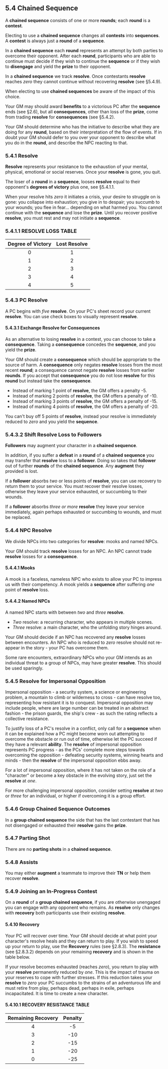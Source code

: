 ## 5.4 Chained Sequence

A **chained sequence** consists of one or more **rounds**; each **round** is a **contest**.

Electing to use a **chained sequence** changes all **contests** into **sequences**. A **contest** is always just a **round** of a **sequence**.

In a **chained sequence** each **round** represents an attempt by both parties to overcome their opponent. After each **round**, participants who are able to continue must decide if they wish to continue the **sequence** or if they wish to **disengage** and yield the **prize** to their opponent.

In a **chained sequence** we track **resolve**. Once contestants **resolve** reaches *zero* they cannot continue without recovering **resolve** (see §5.4.9).

When electing to use **chained sequences** be aware of the impact of this choice.

Your GM may should award **benefits** to a victorious PC after the **sequence** ends (see §2.6), but all **consequences**, other than loss of the **prize**, come from trading **resolve** for **consequences** (see §5.4.2).

Your GM should determine who has the initiative to describe what they are doing for any **round**, based on their interpretation of the flow of events. If in doubt your GM should defer to you over your opponent to describe what you do in the **round**, and describe the NPC reacting to that.

### 5.4.1 Resolve

**Resolve** represents your resistance to the exhaustion of your mental, physical, emotional or social reserves. Once your **resolve** is gone, you quit.

The loser of a **round** in a **sequence**, looses **resolve** equal to their opponent's **degrees of victory** plus one, see §5.4.1.1.

When your resolve hits *zero* it initiates a crisis, your desire to struggle on is gone: you collapse into exhaustion; you give in to despair; you succumb to your wounds; you flee in fear... depending on what harmed you. You cannot continue with the **sequence** and lose the **prize**. Until you recover positive **resolve**, you must rest and may not initiate a **sequence**.

### 5.4.1.1 RESOLVE LOSS TABLE

|Degree of Victory    |Lost Resolve    |
|:-------------------:|:--------------:|
|0|1|
|1|2|
|2|3|
|3|4|
|4|5|

### 5.4.3 PC Resolve

A PC begins with *five* **resolve**. On your PC's sheet record your current **resolve**. You can use check boxes to visually represent **resolve**.

#### 5.4.3.1 Exchange Resolve for Consequences

As an alternative to losing **resolve** in a contest, you can choose to take a **consequence**. Taking a **consequence** concedes the **sequence**, and you yield the **prize**.

Your GM should create a **consequence** which should be appropriate to the source of harm. A **consequence** only negates **resolve** losses from the most recent **round**; a consequence cannot negate **resolve** losses from earlier **rounds**. If you accept that **consequence** you do not lose **resolve** for this **round** but instead take the **consequence**.

* Instead of marking 1 point of **resolve**, the GM offers a penalty -5.
* Instead of marking 2 points of **resolve**, the GM offers a penalty of -10.
* Instead of marking 3 points of **resolve**, the GM offers a penalty of -15.
* Instead of marking 4 points of **resolve**, the GM offers a penalty of -20.

You can't buy off 5 points of **resolve**, instead your resolve is immediately reduced to *zero* and you yield the **sequence**.

### 5.4.3.2 Shift Resolve Loss to Followers

**Followers** may augment your character in a **chained sequence**.

In addition, if you suffer a **defeat** in a **round** of a **chained sequence** you may transfer that **resolve** loss to a **follower**. Doing so takes that **follower** out of further **rounds** of the **chained sequence**. Any **augment** they provided is lost.

If a **follower** absorbs *two* or less points of **resolve**, you can use recovery to return them to your service. You must recover their resolve losses, otherwise they leave your service exhausted, or succumbing to their wounds.

If a **follower** absorbs *three or more* **resolve** they leave your service immediately, again perhaps exhausted or succumbing to wounds, and must be replaced.

### 5.4.4 NPC Resolve

We divide NPCs into two categories for **resolve**: mooks and named NPCs.

Your GM should track **resolve** losses for an NPC. An NPC cannot trade **resolve** losses for a **consequence**.

#### 5.4.4.1 Mooks

A mook is a faceless, nameless NPC who exists to allow your PC to impress us with their competency. A mook yields a **sequence** after suffering *one* point of **resolve** loss.

#### 5.4.4.2 Named NPCs

A named NPC starts with between *two* and *three* **resolve**.

* *Two* resolve: a recurring character, who appears in multiple scenes.
* *Three* resolve: a main character, who the unfolding story hinges around.

Your GM should decide if an NPC has recovered any **resolve** losses between encounters. An NPC who is reduced to *zero* resolve should not re-appear in the story - your PC has overcome them.

Some rare encounters, extraordinary NPCs who your GM intends as an individual threat to a group of NPCs, may have greater **resolve**. This should be used sparingly.

### 5.4.5 Resolve for Impersonal Opposition

Impersonal opposition - a security system, a science or engineering problem, a mountain to climb or wilderness to cross - can have resolve too, representing how resistant it is to conquest. Impersonal opposition may include people, where are large number can be treated in an abstract fashion - the prison guards, the ship's crew - as such the rating reflects a collective resistance.

To justify loss of a PC's resolve in a conflict, only call for a **sequence** when it can be explained how a PC might become worn out attempting to overcome the obstacle or run out of time, otherwise let the PC succeed if they have a relevant **ability**. The **resolve** of impersonal opposition represents PC progress - as the PCs' complete more steps towards overcoming the opposition - defeating security systems, winning hearts and minds - then the **resolve** of the impersonal opposition ebbs away.

For a lot of impersonal opposition, where it has not taken on the role of a "character" or become a key obstacle in the evolving story, just set the **resolve** at *one*.  

For more challenging impersonal opposition, consider setting **resolve** at *two* or *three* for an individual, or higher if overcoming it is a group effort.

### 5.4.6 Group Chained Sequence Outcomes

In a **group chained sequence** the side that has the last contestant that has not disengaged or exhausted their **resolve** gains the **prize**.

### 5.4.7 Parting Shot

There are no **parting shots** in a **chained sequence**.

### 5.4.8 Assists

You may either **augment** a teammate to improve their **TN** or help them recover **resolve**.

### 5.4.9  Joining an In-Progress Contest

On a **round** of a **group chained sequence**, if you are otherwise unengaged you can engage with any opponent who remains. As **resolve** only changes with **recovery** both participants use their existing **resolve**.

#### 5.4.10 Recovery

Your PC will recover over time. Your GM should decide at what point your character's resolve heals and they can return to play. If you wish to speed up your return to play, use the **Recovery** rules (see §2.8.3). The **resistance** (see §2.8.3.2) depends on your remaining **recovery** and is shown in the table below.

If your resolve becomes exhausted (reaches *zero*), you return to play with your **resolve** permanently reduced by *one*. This is the impact of trauma on your reserves to cope with further stresses. If this reduction takes your **resolve** to *zero* your PC succumbs to the strains of an adventurous life and must retire from play, perhaps dead, perhaps in exile, perhaps incapacitated. It is time to create a new character.

#### 5.4.10.1 RECOVERY RESISTANCE TABLE

|Remaining Recovery    |Penalty    |
|:--------------------:|:---------:|
|4|-5|
|3|-10|
|2|-15|
|1|-20|
|0|-25|

